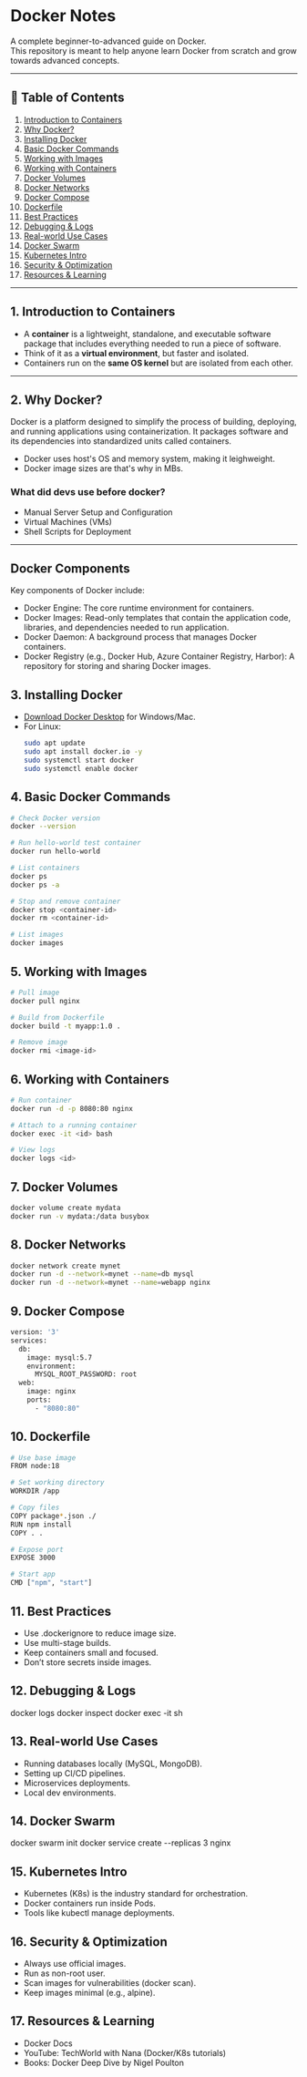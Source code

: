# Docker Notes

A complete beginner-to-advanced guide on Docker.  
This repository is meant to help anyone learn Docker from scratch and grow towards advanced concepts.

---

## 📖 Table of Contents
1. [Introduction to Containers](#introduction-to-containers)
2. [Why Docker?](#why-docker)
3. [Installing Docker](#installing-docker)
4. [Basic Docker Commands](#basic-docker-commands)
5. [Working with Images](#working-with-images)
6. [Working with Containers](#working-with-containers)
7. [Docker Volumes](#docker-volumes)
8. [Docker Networks](#docker-networks)
9. [Docker Compose](#docker-compose)
10. [Dockerfile](#dockerfile)
11. [Best Practices](#best-practices)
12. [Debugging & Logs](#debugging--logs)
13. [Real-world Use Cases](#real-world-use-cases)
14. [Docker Swarm](#docker-swarm)
15. [Kubernetes Intro](#kubernetes-intro)
16. [Security & Optimization](#security--optimization)
17. [Resources & Learning](#resources--learning)

---

## 1. Introduction to Containers
- A **container** is a lightweight, standalone, and executable software package that includes everything needed to run a piece of software.
- Think of it as a **virtual environment**, but faster and isolated.  
- Containers run on the **same OS kernel** but are isolated from each other.

---

## 2. Why Docker?
Docker is a platform designed to simplify the process of building, deploying, and running applications using containerization. It packages software and its dependencies into standardized units called containers.
- Docker uses host's OS and memory system, making it leighweight.
- Docker image sizes are that's why in MBs.

### What did devs use before docker?
- Manual Server Setup and Configuration
- Virtual Machines (VMs)
- Shell Scripts for Deployment

---

## Docker Components
Key components of Docker include:
- Docker Engine: The core runtime environment for containers.
- Docker Images: Read-only templates that contain the application code, libraries, and dependencies needed to run application.
- Docker Daemon: A background process that manages Docker containers.
- Docker Registry (e.g., Docker Hub, Azure Container Registry, Harbor): A repository for storing and sharing Docker images.

## 3. Installing Docker
- [Download Docker Desktop](https://www.docker.com/products/docker-desktop) for Windows/Mac.  
- For Linux:
  ```bash
  sudo apt update
  sudo apt install docker.io -y
  sudo systemctl start docker
  sudo systemctl enable docker

## 4. Basic Docker Commands

```bash
# Check Docker version
docker --version

# Run hello-world test container
docker run hello-world

# List containers
docker ps
docker ps -a

# Stop and remove container
docker stop <container-id>
docker rm <container-id>

# List images
docker images
```

## 5. Working with Images
```bash
# Pull image
docker pull nginx

# Build from Dockerfile
docker build -t myapp:1.0 .

# Remove image
docker rmi <image-id>
```

## 6. Working with Containers
```bash
# Run container
docker run -d -p 8080:80 nginx

# Attach to a running container
docker exec -it <id> bash

# View logs
docker logs <id>
```

## 7. Docker Volumes
```bash
docker volume create mydata
docker run -v mydata:/data busybox
```

## 8. Docker Networks
```bash
docker network create mynet
docker run -d --network=mynet --name=db mysql
docker run -d --network=mynet --name=webapp nginx
```

## 9. Docker Compose
```bash
version: '3'
services:
  db:
    image: mysql:5.7
    environment:
      MYSQL_ROOT_PASSWORD: root
  web:
    image: nginx
    ports:
      - "8080:80"
```

## 10. Dockerfile
```bash
# Use base image
FROM node:18

# Set working directory
WORKDIR /app

# Copy files
COPY package*.json ./
RUN npm install
COPY . .

# Expose port
EXPOSE 3000

# Start app
CMD ["npm", "start"]
```

## 11. Best Practices
- Use .dockerignore to reduce image size.
- Use multi-stage builds.
- Keep containers small and focused.
- Don’t store secrets inside images.

## 12. Debugging & Logs
docker logs <container>
docker inspect <container>
docker exec -it <container> sh

## 13. Real-world Use Cases
- Running databases locally (MySQL, MongoDB).
- Setting up CI/CD pipelines.
- Microservices deployments.
- Local dev environments.

## 14. Docker Swarm
docker swarm init
docker service create --replicas 3 nginx

## 15. Kubernetes Intro
- Kubernetes (K8s) is the industry standard for orchestration.
- Docker containers run inside Pods.
- Tools like kubectl manage deployments.

## 16. Security & Optimization
- Always use official images.
- Run as non-root user.
- Scan images for vulnerabilities (docker scan).
- Keep images minimal (e.g., alpine).

## 17. Resources & Learning
- Docker Docs
- YouTube: TechWorld with Nana (Docker/K8s tutorials)
- Books: Docker Deep Dive by Nigel Poulton

